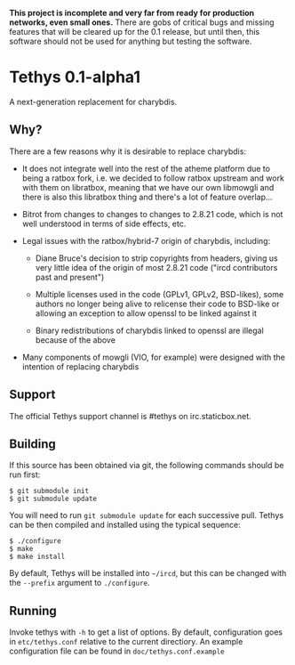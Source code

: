 **This project is incomplete and very far from ready for production
networks, even small ones.** There are gobs of critical bugs and missing
features that will be cleared up for the 0.1 release, but until then,
this software should not be used for anything but testing the software.

# Tethys 0.1-alpha1

A next-generation replacement for charybdis.

## Why?

There are a few reasons why it is desirable to replace charybdis:

* It does not integrate well into the rest of the atheme platform due to
  being a ratbox fork, i.e. we decided to follow ratbox upstream and work
  with them on libratbox, meaning that we have our own libmowgli and there
  is also this libratbox thing and there's a lot of feature overlap...

* Bitrot from changes to changes to changes to 2.8.21 code, which is
  not well understood in terms of side effects, etc.

* Legal issues with the ratbox/hybrid-7 origin of charybdis, including:

  - Diane Bruce's decision to strip copyrights from headers, giving us
    very little idea of the origin of most 2.8.21 code ("ircd contributors
    past and present")

  - Multiple licenses used in the code (GPLv1, GPLv2, BSD-likes), some
    authors no longer being alive to relicense their code to BSD-like
    or allowing an exception to allow openssl to be linked against it

  - Binary redistributions of charybdis linked to openssl are illegal
    because of the above

* Many components of mowgli (VIO, for example) were designed with the
  intention of replacing charybdis


## Support

The official Tethys support channel is #tethys on irc.staticbox.net.


## Building

If this source has been obtained via git, the following commands should
be run first:

    $ git submodule init
    $ git submodule update

You will need to run `git submodule update` for each successive pull.
Tethys can be then compiled and installed using the typical sequence:

    $ ./configure
    $ make
    $ make install

By default, Tethys will be installed into `~/ircd`, but this can be
changed with the `--prefix` argument to `./configure`.


## Running

Invoke tethys with `-h` to get a list of options. By default,
configuration goes in `etc/tethys.conf` relative to the current
directiory. An example configuration file can be found in
`doc/tethys.conf.example`

